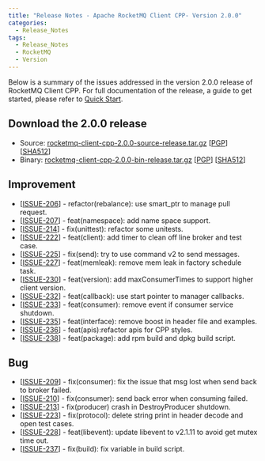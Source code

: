 ```yaml
---
title: "Release Notes - Apache RocketMQ Client CPP- Version 2.0.0"
categories:
  - Release_Notes
tags:
  - Release_Notes
  - RocketMQ
  - Version
---
```


Below is a summary of the issues addressed in the version 2.0.0 release of RocketMQ Client CPP. For full documentation of the release, a guide to get started, please refer to [Quick Start](https://github.com/apache/rocketmq-client-cpp).


<h2> Download the 2.0.0 release</h2>
    
* Source: [rocketmq-client-cpp-2.0.0-source-release.tar.gz](https://www.apache.org/dyn/closer.cgi?path=rocketmq/rocketmq-client-cpp/2.0.0/rocketmq-client-cpp-2.0.0-source-release.tar.gz) [[PGP](https://www.apache.org/dist/rocketmq/rocketmq-client-cpp/2.0.0/rocketmq-client-cpp-2.0.0-source-release.tar.gz.asc)] [[SHA512](https://www.apache.org/dist/rocketmq/rocketmq-client-cpp/2.0.0/rocketmq-client-cpp-2.0.0-source-release.tar.gz.sha512)]
* Binary: [rocketmq-client-cpp-2.0.0-bin-release.tar.gz](https://www.apache.org/dyn/closer.cgi?path=rocketmq/rocketmq-client-cpp/2.0.0/rocketmq-client-cpp-2.0.0-bin-release.tar.gz) [[PGP](https://www.apache.org/dist/rocketmq/rocketmq-client-cpp/2.0.0/rocketmq-client-cpp-2.0.0-bin-release.tar.gz.asc)] [[SHA512](https://www.apache.org/dist/rocketmq/rocketmq-client-cpp/2.0.0/rocketmq-client-cpp-2.0.0-bin-release.tar.gz.sha512)]

## Improvement
<ul>
<li>[<a href='https://github.com/apache/rocketmq-client-cpp/pull/206'>ISSUE-206</a>] -  refactor(rebalance): use smart_ptr to manage pull request.
</li>
<li>[<a href='https://github.com/apache/rocketmq-client-cpp/pull/207'>ISSUE-207</a>] -  feat(namespace): add name space support.
</li>
<li>[<a href='https://github.com/apache/rocketmq-client-cpp/pull/214'>ISSUE-214</a>] -  fix(unittest): refactor some unitests.
</li>
<li>[<a href='https://github.com/apache/rocketmq-client-cpp/pull/222'>ISSUE-222</a>] -  feat(client): add timer to clean off line broker and test case.
</li>
<li>[<a href='https://github.com/apache/rocketmq-client-cpp/pull/225'>ISSUE-225</a>] -  fix(send): try to use command v2 to send messages.
</li>
<li>[<a href='https://github.com/apache/rocketmq-client-cpp/pull/227'>ISSUE-227</a>] -  feat(memleak): remove mem leak in factory schedule task.
</li>
<li>[<a href='https://github.com/apache/rocketmq-client-cpp/pull/230'>ISSUE-230</a>] -  feat(version): add maxConsumerTimes to support higher client version.
</li>
<li>[<a href='https://github.com/apache/rocketmq-client-cpp/pull/232'>ISSUE-232</a>] -  feat(callback): use start pointer to manager callbacks.
</li>
<li>[<a href='https://github.com/apache/rocketmq-client-cpp/pull/233'>ISSUE-233</a>] -  feat(consumer): remove event if consumer service shutdown.
</li>
<li>[<a href='https://github.com/apache/rocketmq-client-cpp/pull/235'>ISSUE-235</a>] -  feat(interface): remove boost in header file and examples.
</li>
<li>[<a href='https://github.com/apache/rocketmq-client-cpp/pull/236'>ISSUE-236</a>] -  feat(apis):refactor apis for CPP styles.
</li>
<li>[<a href='https://github.com/apache/rocketmq-client-cpp/pull/238'>ISSUE-238</a>] -  feat(package): add rpm build and dpkg build script.
</li>
</ul>

## Bug
<ul>
<li>[<a href='https://github.com/apache/rocketmq-client-cpp/pull/209'>ISSUE-209</a>] -  fix(consumer): fix the issue that msg lost when send back to broker failed. 
</li>
<li>[<a href='https://github.com/apache/rocketmq-client-cpp/pull/210'>ISSUE-210</a>] -  fix(consumer): send back error when consuming failed.
</li>
<li>[<a href='https://github.com/apache/rocketmq-client-cpp/pull/213'>ISSUE-213</a>] -  fix(producer) crash in DestroyProducer shutdown.
</li>
<li>[<a href='https://github.com/apache/rocketmq-client-cpp/pull/223'>ISSUE-223</a>] -  fix(protocol): delete string print in header decode and open test cases.
</li>
<li>[<a href='https://github.com/apache/rocketmq-client-cpp/pull/228'>ISSUE-228</a>] -  feat(libevent): update libevent to v2.1.11 to avoid get mutex time out.
</li>
<li>[<a href='https://github.com/apache/rocketmq-client-cpp/pull/237'>ISSUE-237</a>] -  fix(build): fix variable in build script.
</li>
</ul>
                                        
            



